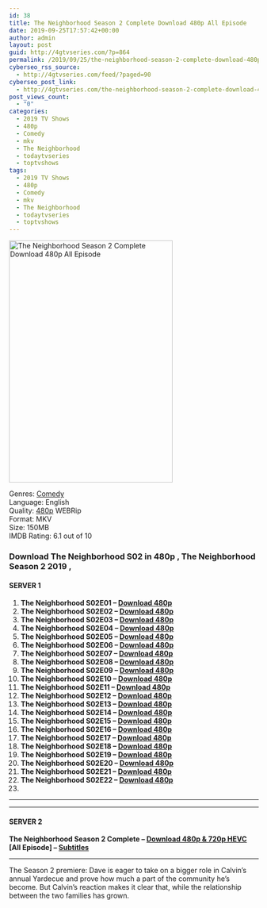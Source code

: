 ```yaml
---
id: 38
title: The Neighborhood Season 2 Complete Download 480p All Episode
date: 2019-09-25T17:57:42+00:00
author: admin
layout: post
guid: http://4gtvseries.com/?p=864
permalink: /2019/09/25/the-neighborhood-season-2-complete-download-480p-all-episode-2/
cyberseo_rss_source:
  - http://4gtvseries.com/feed/?paged=90
cyberseo_post_link:
  - http://4gtvseries.com/the-neighborhood-season-2-complete-download-480p-all-episode/
post_views_count:
  - "0"
categories:
  - 2019 TV Shows
  - 480p
  - Comedy
  - mkv
  - The Neighborhood
  - todaytvseries
  - toptvshows
tags:
  - 2019 TV Shows
  - 480p
  - Comedy
  - mkv
  - The Neighborhood
  - todaytvseries
  - toptvshows
---
```

<img loading="lazy" class="aligncenter" src="https://1.bp.blogspot.com/-ST1uEx1-d1c/XYuplV_O_VI/AAAAAAAAANU/ZifElAaKM6oPBSoXLWuuWhKqcfX3xBUOwCK4BGAYYCw/s1600/The%2BNeighborhood%2BSeason%2B2.jpg" alt="The Neighborhood Season 2 Complete Download 480p All Episode" width="330" height="488" />

Genres: <a href="http://4gtvseries.com/tag/comedy/" data-wpel-link="internal">Comedy</a>  
Language: English  
Quality:&nbsp;<a href="http://4gtvseries.com/tag/480p/" data-wpel-link="internal">480p</a> WEBRip  
Format: MKV  
Size: 150MB  
IMDB Rating: 6.1 out of 10

### **Download The Neighborhood S02 in 480p , The Neighborhood Season 2 2019 ,&nbsp;**

#### <span><strong>SERVER 1</strong></span>

  1. **The Neighborhood S02E01 – <a href="http://slink.dl480p.xyz/nQ21pttG" data-wpel-link="external" target="_blank" rel="nofollow external noopener noreferrer" class="wpel-icon-left"><i class="wpel-icon fa fa-download" aria-hidden="true"></i>Download 480p</a>**
  2. **The Neighborhood S02E02 – <a href="http://slink.dl480p.xyz/NHpo" data-wpel-link="external" target="_blank" rel="nofollow external noopener noreferrer" class="wpel-icon-left"><i class="wpel-icon fa fa-download" aria-hidden="true"></i>Download 480p</a>**
  3. **The Neighborhood S02E03 – <a href="http://slink.dl480p.xyz/Fg7Km29r" data-wpel-link="external" target="_blank" rel="nofollow external noopener noreferrer" class="wpel-icon-left"><i class="wpel-icon fa fa-download" aria-hidden="true"></i>Download 480p</a>**
  4. **The Neighborhood S02E04 – <a href="http://slink.dl480p.xyz/Gv9qL1Jj" data-wpel-link="external" target="_blank" rel="nofollow external noopener noreferrer" class="wpel-icon-left"><i class="wpel-icon fa fa-download" aria-hidden="true"></i>Download 480p</a>**
  5. **The Neighborhood S02E05 – <a href="http://slink.dl480p.xyz/bDJpY" data-wpel-link="external" target="_blank" rel="nofollow external noopener noreferrer" class="wpel-icon-left"><i class="wpel-icon fa fa-download" aria-hidden="true"></i>Download 480p</a>**
  6. **The Neighborhood S02E06 – <a href="http://slink.dl480p.xyz/HSc4DwH" data-wpel-link="external" target="_blank" rel="nofollow external noopener noreferrer" class="wpel-icon-left"><i class="wpel-icon fa fa-download" aria-hidden="true"></i>Download 480p</a>**
  7. **The Neighborhood S02E07 – <a href="http://slink.dl480p.xyz/FVU59i" data-wpel-link="external" target="_blank" rel="nofollow external noopener noreferrer" class="wpel-icon-left"><i class="wpel-icon fa fa-download" aria-hidden="true"></i>Download 480p</a>**
  8. **The Neighborhood S02E08 – <a href="http://slink.dl480p.xyz/gcGQu" data-wpel-link="external" target="_blank" rel="nofollow external noopener noreferrer" class="wpel-icon-left"><i class="wpel-icon fa fa-download" aria-hidden="true"></i>Download 480p</a>**
  9. **The Neighborhood S02E09 – <a href="http://slink.dl480p.xyz/RH8lq" data-wpel-link="external" target="_blank" rel="nofollow external noopener noreferrer" class="wpel-icon-left"><i class="wpel-icon fa fa-download" aria-hidden="true"></i>Download 480p</a>**
 10. **The Neighborhood S02E10 – <a href="http://slink.dl480p.xyz/TwCUFXcZ" data-wpel-link="external" target="_blank" rel="nofollow external noopener noreferrer" class="wpel-icon-left"><i class="wpel-icon fa fa-download" aria-hidden="true"></i>Download 480p</a>**
 11. **The Neighborhood S02E11 – <a href="http://slink.dl480p.xyz/IoTnv" data-wpel-link="external" target="_blank" rel="nofollow external noopener noreferrer" class="wpel-icon-left"><i class="wpel-icon fa fa-download" aria-hidden="true"></i>Download 480p</a>**
 12. **The Neighborhood S02E12 – <a href="http://slink.dl480p.xyz/6VJwne" data-wpel-link="external" target="_blank" rel="nofollow external noopener noreferrer" class="wpel-icon-left"><i class="wpel-icon fa fa-download" aria-hidden="true"></i>Download 480p</a>**
 13. **The Neighborhood S02E13 – <a href="http://slink.dl480p.xyz/pqQQOVOY" data-wpel-link="external" target="_blank" rel="nofollow external noopener noreferrer" class="wpel-icon-left"><i class="wpel-icon fa fa-download" aria-hidden="true"></i>Download 480p</a>**
 14. **The Neighborhood S02E14 – <a href="http://slink.dl480p.xyz/ZZcf5Rk" data-wpel-link="external" target="_blank" rel="nofollow external noopener noreferrer" class="wpel-icon-left"><i class="wpel-icon fa fa-download" aria-hidden="true"></i>Download 480p</a>**
 15. **The Neighborhood S02E15 – <a href="http://slink.dl480p.xyz/Gna0Jlw7" data-wpel-link="external" target="_blank" rel="nofollow external noopener noreferrer" class="wpel-icon-left"><i class="wpel-icon fa fa-download" aria-hidden="true"></i>Download 480p</a>**
 16. **The Neighborhood S02E16 – <a href="http://slink.dl480p.xyz/pA9rtxwN" data-wpel-link="external" target="_blank" rel="nofollow external noopener noreferrer" class="wpel-icon-left"><i class="wpel-icon fa fa-download" aria-hidden="true"></i>Download 480p</a>**
 17. **The Neighborhood S02E17 – <a href="http://slink.dl480p.xyz/H4RA5r1" data-wpel-link="external" target="_blank" rel="nofollow external noopener noreferrer" class="wpel-icon-left"><i class="wpel-icon fa fa-download" aria-hidden="true"></i>Download 480p</a>**
 18. **The Neighborhood S02E18 – <a href="http://slink.dl480p.xyz/rd12q2" data-wpel-link="external" target="_blank" rel="nofollow external noopener noreferrer" class="wpel-icon-left"><i class="wpel-icon fa fa-download" aria-hidden="true"></i>Download 480p</a>**
 19. **The Neighborhood S02E19 – <a href="http://slink.dl480p.xyz/rrxyF8d" data-wpel-link="external" target="_blank" rel="nofollow external noopener noreferrer" class="wpel-icon-left"><i class="wpel-icon fa fa-download" aria-hidden="true"></i>Download 480p</a>**
 20. **The Neighborhood S02E20 – <a href="http://slink.dl480p.xyz/WKLPcX" data-wpel-link="external" target="_blank" rel="nofollow external noopener noreferrer" class="wpel-icon-left"><i class="wpel-icon fa fa-download" aria-hidden="true"></i>Download 480p</a>**
 21. **The Neighborhood S02E21 – <a href="http://slink.dl480p.xyz/rHsttzEF" data-wpel-link="external" target="_blank" rel="nofollow external noopener noreferrer" class="wpel-icon-left"><i class="wpel-icon fa fa-download" aria-hidden="true"></i>Download 480p</a>**
 22. **The Neighborhood S02E22 – <a href="http://slink.dl480p.xyz/q9W0" data-wpel-link="external" target="_blank" rel="nofollow external noopener noreferrer" class="wpel-icon-left"><i class="wpel-icon fa fa-download" aria-hidden="true"></i>Download 480p</a>**
 23. 

* * *

* * *

#### <span><strong>SERVER 2</strong></span>

**The Neighborhood Season 2 Complete – <a href="http://dl480p.xyz/632/" data-wpel-link="external" target="_blank" rel="nofollow external noopener noreferrer" class="wpel-icon-left"><i class="wpel-icon fa fa-download" aria-hidden="true"></i>Download 480p & 720p HEVC</a> [All Episode] – <a href="https://subscene.com/subtitles/the-neighborhood-second-season" data-wpel-link="external" target="_blank" rel="nofollow external noopener noreferrer" class="wpel-icon-left"><i class="wpel-icon fa fa-download" aria-hidden="true"></i>Subtitles</a>**

* * *

The Season 2 premiere: Dave is eager to take on a bigger role in Calvin’s annual Yardecue and prove how much a part of the community he’s become. But Calvin’s reaction makes it clear that, while the relationship between the two families has grown.

<div align="center">
</div>